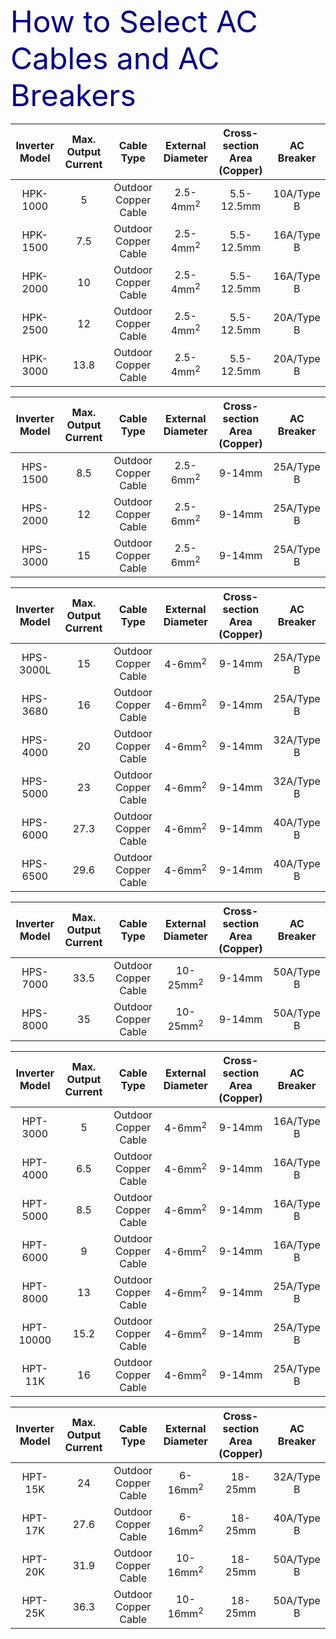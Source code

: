 <font  size=10 color = darkblue>How to Select AC Cables  and AC Breakers</font>

| Inverter  Model | Max. Output Current | Cable Type           | External Diameter | Cross-section Area<br/>(Copper) | AC Breaker |
| :-------------: |:-------------: |:-------------: |:-------------: |:-------------: |:-------------: |
| HPK-1000        | 5                   | Outdoor Copper Cable | 2.5-4mm<sup>2</sup> | 5.5-12.5mm                      | 10A/Type B |
| HPK-1500        | 7.5                 | Outdoor Copper Cable | 2.5-4mm<sup>2</sup> | 5.5-12.5mm                      | 16A/Type B |
| HPK-2000        | 10                  | Outdoor Copper Cable | 2.5-4mm<sup>2</sup> | 5.5-12.5mm                      | 16A/Type B |
| HPK-2500        | 12                  | Outdoor Copper Cable | 2.5-4mm<sup>2</sup> | 5.5-12.5mm                      | 20A/Type B |
| HPK-3000        | 13.8                | Outdoor Copper Cable | 2.5-4mm<sup>2</sup> | 5.5-12.5mm                      | 20A/Type B |

| Inverter  Model | Max. Output Current | Cable Type           | External Diameter | Cross-section Area<br/>(Copper) | AC Breaker |
| :-------------: |:-------------: |:-------------: |:-------------: |:-------------: |:-------------: |
|    HPS-1500     |         8.5         | Outdoor Copper Cable | 2.5-6mm<sup>2</sup> | 9-14mm                          | 25A/Type B |
|    HPS-2000     |         12          | Outdoor Copper Cable | 2.5-6mm<sup>2</sup> | 9-14mm                          | 25A/Type B |
|    HPS-3000     |         15          | Outdoor Copper Cable | 2.5-6mm<sup>2</sup> | 9-14mm                          | 25A/Type B |

| Inverter  Model | Max. Output Current | Cable Type           | External Diameter | Cross-section Area<br/>(Copper) | AC Breaker |
| :-------------: |:-------------: |:-------------: |:-------------: |:-------------: |:-------------: |
| HPS-3000L       | 15                  | Outdoor Copper Cable | 4-6mm<sup>2</sup> | 9-14mm                          | 25A/Type B |
| HPS-3680        | 16                  | Outdoor Copper Cable | 4-6mm<sup>2</sup> | 9-14mm                          | 25A/Type B |
| HPS-4000        | 20                  | Outdoor Copper Cable | 4-6mm<sup>2</sup> | 9-14mm                          | 32A/Type B |
| HPS-5000        | 23                  | Outdoor Copper Cable | 4-6mm<sup>2</sup> | 9-14mm                          | 32A/Type B |
| HPS-6000        | 27.3                | Outdoor Copper Cable | 4-6mm<sup>2</sup> | 9-14mm                          | 40A/Type B |
| HPS-6500        | 29.6                | Outdoor Copper Cable | 4-6mm<sup>2</sup> | 9-14mm                          | 40A/Type B |

| Inverter  Model | Max. Output Current | Cable Type           | External Diameter | Cross-section Area<br/>(Copper) | AC Breaker |
| :-------------: |:-------------: |:-------------: |:-------------: |:-------------: |:-------------: |
| HPS-7000        | 33.5                | Outdoor Copper Cable | 10-25mm<sup>2</sup> | 9-14mm                          | 50A/Type B |
| HPS-8000        | 35                  | Outdoor Copper Cable | 10-25mm<sup>2</sup> | 9-14mm                          | 50A/Type B |

| Inverter  Model | Max. Output Current | Cable Type           | External Diameter | Cross-section Area<br/> (Copper) | AC Breaker |
| :-------------: |:-------------: |:-------------: |:-------------: |:-------------: |:-------------: |
| HPT-3000        | 5                   | Outdoor Copper Cable | 4-6mm<sup>2</sup> | 9-14mm                          | 16A/Type B |
| HPT-4000        | 6.5                 | Outdoor Copper Cable | 4-6mm<sup>2</sup> | 9-14mm                          | 16A/Type B |
| HPT-5000        | 8.5                 | Outdoor Copper Cable | 4-6mm<sup>2</sup> | 9-14mm                          | 16A/Type B |
| HPT-6000        | 9                   | Outdoor Copper Cable | 4-6mm<sup>2</sup> | 9-14mm                          | 16A/Type B |
| HPT-8000        | 13                  | Outdoor Copper Cable | 4-6mm<sup>2</sup> | 9-14mm                          | 25A/Type B |
| HPT-10000       | 15.2                | Outdoor Copper Cable | 4-6mm<sup>2</sup> | 9-14mm                          | 25A/Type B |
| HPT-11K         | 16                  | Outdoor Copper Cable | 4-6mm<sup>2</sup> | 9-14mm                          | 25A/Type B |

| Inverter  Model | Max. Output Current | Cable Type           | External Diameter | Cross-section Area<br>(Copper) | AC Breaker |
| :-------------: |:-------------: |:-------------: |:-------------: |:-------------: |:-------------: |
| HPT-15K         | 24                  | Outdoor Copper Cable | 6-16mm<sup>2</sup> | 18-25mm                         | 32A/Type B |
| HPT-17K         | 27.6                | Outdoor Copper Cable | 6-16mm<sup>2</sup> | 18-25mm                         | 40A/Type B |
| HPT-20K         | 31.9                | Outdoor Copper Cable | 10-16mm<sup>2</sup> | 18-25mm                         | 50A/Type B |
| HPT-25K         | 36.3                | Outdoor Copper Cable | 10-16mm<sup>2</sup> | 18-25mm                         | 50A/Type B |